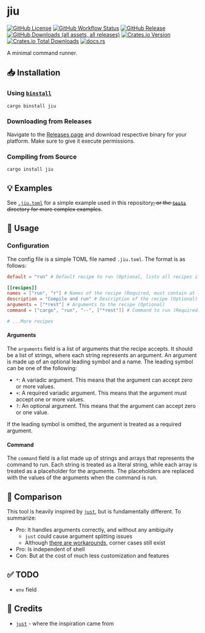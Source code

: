 # jiu

[![GitHub License](https://img.shields.io/github/license/PRO-2684/jiu?logo=opensourceinitiative)](https://github.com/PRO-2684/jiu/blob/main/LICENSE)
[![GitHub Workflow Status](https://img.shields.io/github/actions/workflow/status/PRO-2684/jiu/release.yml?logo=githubactions)](https://github.com/PRO-2684/jiu/blob/main/.github/workflows/release.yml)
[![GitHub Release](https://img.shields.io/github/v/release/PRO-2684/jiu?logo=githubactions)](https://github.com/PRO-2684/jiu/releases)
[![GitHub Downloads (all assets, all releases)](https://img.shields.io/github/downloads/PRO-2684/jiu/total?logo=github)](https://github.com/PRO-2684/jiu/releases)
[![Crates.io Version](https://img.shields.io/crates/v/jiu?logo=rust)](https://crates.io/crates/jiu)
[![Crates.io Total Downloads](https://img.shields.io/crates/d/jiu?logo=rust)](https://crates.io/crates/jiu)
[![docs.rs](https://img.shields.io/docsrs/jiu?logo=rust)](https://docs.rs/jiu)

A minimal command runner.

## 📥 Installation

### Using [`binstall`](https://github.com/cargo-bins/cargo-binstall)

```shell
cargo binstall jiu
```

### Downloading from Releases

Navigate to the [Releases page](https://github.com/PRO-2684/jiu/releases) and download respective binary for your platform. Make sure to give it execute permissions.

### Compiling from Source

```shell
cargo install jiu
```

## 💡 Examples

See [`.jiu.toml`](./.jiu.toml) for a simple example used in this repository~~, or the [`tests`](./tests) directory for more complex examples~~.

## 📖 Usage

### Configuration

The config file is a simple TOML file named `.jiu.toml`. The format is as follows:

```toml
default = "run" # Default recipe to run (Optional, lists all recipes if empty)

[[recipes]]
names = ["run", "r"] # Names of the recipe (Required, must contain at least one name and each name should be unique across all recipes)
description = "Compile and run" # Description of the recipe (Optional)
arguments = ["*rest"] # Arguments to the recipe (Optional)
command = ["cargo", "run", "--", ["*rest"]] # Command to run (Required)

# ...More recipes
```

#### Arguments

The `arguments` field is a list of arguments that the recipe accepts. It should be a list of strings, where each string represents an argument. An argument is made up of an optional leading symbol and a name. The leading symbol can be one of the following:

- `*`: A variadic argument. This means that the argument can accept zero or more values.
- `+`: A required variadic argument. This means that the argument must accept one or more values.
- `?`: An optional argument. This means that the argument can accept zero or one value.

If the leading symbol is omitted, the argument is treated as a required argument.

#### Command

The `command` field is a list made up of strings and arrays that represents the command to run. Each string is treated as a literal string, while each array is treated as a placeholder for the arguments. The placeholders are replaced with the values of the arguments when the command is run.

## 🤔 Comparison

This tool is heavily inspired by [`just`](https://github.com/casey/just/), but is fundamentally different. To summarize:

- Pro: It handles arguments correctly, and without any ambiguity
    - `just` could cause argument splitting issues
    - Although [there are workarounds](https://just.systems/man/en/avoiding-argument-splitting.html), corner cases still exist
- Pro: Is independent of shell
- Con: But at the cost of much less customization and features

## ✅ TODO

- `env` field

## 🎉 Credits

- [`just`](https://github.com/casey/just/) - where the inspiration came from
